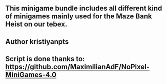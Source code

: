 
## This minigame bundle includes all different kind of minigames mainly used for the Maze Bank Heist on our tebex.
## Author kristiyanpts
## Script is done thanks to: https://github.com/MaximilianAdF/NoPixel-MiniGames-4.0
